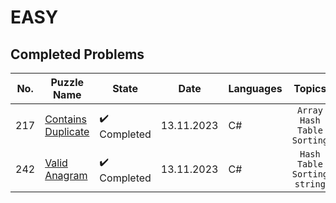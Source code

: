 # EASY

## Completed Problems

| No.   | Puzzle Name                                                                         | State                        | Date       | Languages |             Topics              |
| ----- | ----------------------------------------------------------------------------------- | ---------------------------- | ---------- | --------- |:-------------------------------:|
| 217   | [Contains Duplicate](https://leetcode.com/problems/contains-duplicate/description/) | :heavy_check_mark: Completed | 13.11.2023 | C#        | `Array` `Hash Table` `Sorting`  |
| 242   | [Valid Anagram](https://leetcode.com/problems/valid-anagram/description/)           | :heavy_check_mark: Completed | 13.11.2023 | C#        | `Hash Table` `Sorting` `string` |
